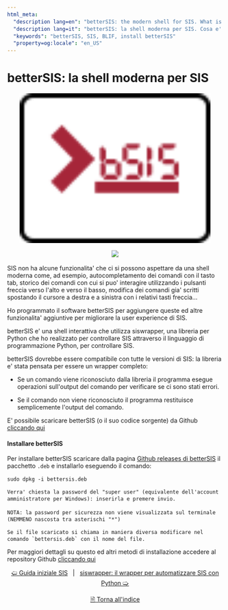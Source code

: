 ```yaml
---
html_meta:
  "description lang=en": "betterSIS: the modern shell for SIS. What is betterSIS? How to install betterSIS."
  "description lang=it": "betterSIS: la shell moderna per SIS. Cosa e' betterSIS? Come installare betterSIS."
  "keywords": "betterSIS, SIS, BLIF, install betterSIS"
  "property=og:locale": "en_US"
---
```


# betterSIS: la shell moderna per SIS

<p align="center">
<img style="height: 350px;" height="350px" src="https://raw.githubusercontent.com/mario33881/betterSIS/69a1208e0bcb21236b9daf3318763ed793cada8d/images/logo.svg" />
</p>
<p align="center">
<img height="450px" src="https://raw.githubusercontent.com/mario33881/betterSIS/69a1208e0bcb21236b9daf3318763ed793cada8d/images/example.gif" />
</p>

SIS non ha alcune funzionalita' che ci si possono aspettare da una shell moderna come, ad esempio, autocompletamento dei comandi con il tasto tab, storico dei comandi con cui si puo' interagire utilizzando i pulsanti freccia verso l'alto e verso il basso, modifica dei comandi gia' scritti spostando il cursore a destra e a sinistra con i relativi tasti freccia...

Ho programmato il software betterSIS per aggiungere queste ed altre funzionalita' aggiuntive per migliorare la user experience di SIS.

betterSIS e' una shell interattiva che utilizza siswrapper, una libreria per Python che ho realizzato per controllare SIS attraverso il linguaggio di programmazione Python, per controllare SIS.

betterSIS dovrebbe essere compatibile con tutte le versioni di SIS: la libreria e' stata pensata per essere un wrapper completo: 

* Se un comando viene riconosciuto dalla libreria il programma esegue operazioni sull'output del comando per verificare se ci sono stati errori.

* Se il comando non viene riconosciuto il programma restituisce semplicemente l'output del comando.

E' possibile scaricare betterSIS (o il suo codice sorgente) da Github [cliccando qui](https://github.com/mario33881/betterSIS)

#### Installare betterSIS

Per installare betterSIS scaricare dalla pagina [Github releases di betterSIS](https://github.com/mario33881/betterSIS/releases/latest) il pacchetto ```.deb``` e installarlo eseguendo il comando:

```
sudo dpkg -i bettersis.deb
```

```{note}
Verra' chiesta la password del "super user" (equivalente dell'account amministratore per Windows): inserirla e premere invio.

NOTA: la password per sicurezza non viene visualizzata sul terminale (NEMMENO nascosta tra asterischi "*")
```

```{note}
Se il file scaricato si chiama in maniera diversa modificare nel comando `bettersis.deb` con il nome del file.
```

Per maggiori dettagli su questo ed altri metodi di installazione accedere al repository Github [cliccando qui](https://github.com/mario33881/betterSIS)

<div align=center>

[🢠 Guida iniziale SIS](./003_guida_iniziale_sis.md) &nbsp; | &nbsp; [siswrapper: il wrapper per automatizzare SIS con Python 🢡](./005_siswrapper.md)

[🗎 Torna all'indice](./tutorials.md)

</div>